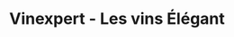 ---
title: "Vinexpert - Les vins Élégant"
url: /vaudreuil-dorion/vinexpert-les-vins-elegant/
shop: Wein
---
